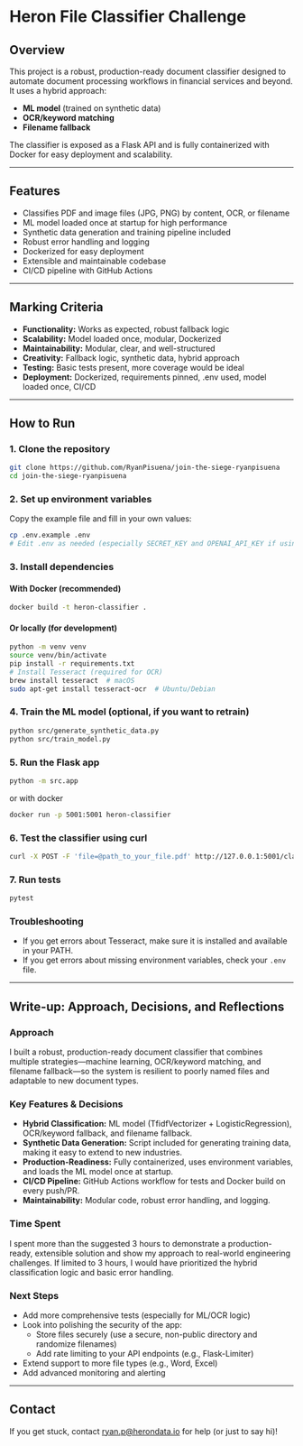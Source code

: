 # Heron File Classifier Challenge

## Overview

This project is a robust, production-ready document classifier designed to automate document processing workflows in financial services and beyond. It uses a hybrid approach:
- **ML model** (trained on synthetic data)
- **OCR/keyword matching**
- **Filename fallback**

The classifier is exposed as a Flask API and is fully containerized with Docker for easy deployment and scalability.

---

## Features
- Classifies PDF and image files (JPG, PNG) by content, OCR, or filename
- ML model loaded once at startup for high performance
- Synthetic data generation and training pipeline included
- Robust error handling and logging
- Dockerized for easy deployment
- Extensible and maintainable codebase
- CI/CD pipeline with GitHub Actions

---

## Marking Criteria
- **Functionality:** Works as expected, robust fallback logic
- **Scalability:** Model loaded once, modular, Dockerized
- **Maintainability:** Modular, clear, and well-structured
- **Creativity:** Fallback logic, synthetic data, hybrid approach
- **Testing:** Basic tests present, more coverage would be ideal
- **Deployment:** Dockerized, requirements pinned, .env used, model loaded once, CI/CD

---

## How to Run

### 1. Clone the repository
```bash
git clone https://github.com/RyanPisuena/join-the-siege-ryanpisuena
cd join-the-siege-ryanpisuena
```

### 2. Set up environment variables
Copy the example file and fill in your own values:
```bash
cp .env.example .env
# Edit .env as needed (especially SECRET_KEY and OPENAI_API_KEY if using synthetic data)
```

### 3. Install dependencies
#### With Docker (recommended)
```bash
docker build -t heron-classifier .
```
#### Or locally (for development)
```bash
python -m venv venv
source venv/bin/activate
pip install -r requirements.txt
# Install Tesseract (required for OCR)
brew install tesseract  # macOS
sudo apt-get install tesseract-ocr  # Ubuntu/Debian
```

### 4. Train the ML model (optional, if you want to retrain)
```bash
python src/generate_synthetic_data.py
python src/train_model.py
```

### 5. Run the Flask app
```bash
python -m src.app
```
or with docker
```bash
docker run -p 5001:5001 heron-classifier
```

### 6. Test the classifier using curl
```bash
curl -X POST -F 'file=@path_to_your_file.pdf' http://127.0.0.1:5001/classify_file
```

### 7. Run tests
```bash
pytest
```

### Troubleshooting
- If you get errors about Tesseract, make sure it is installed and available in your PATH.
- If you get errors about missing environment variables, check your `.env` file.

---

## Write-up: Approach, Decisions, and Reflections

### Approach
I built a robust, production-ready document classifier that combines multiple strategies—machine learning, OCR/keyword matching, and filename fallback—so the system is resilient to poorly named files and adaptable to new document types.

### Key Features & Decisions
- **Hybrid Classification:** ML model (TfidfVectorizer + LogisticRegression), OCR/keyword fallback, and filename fallback.
- **Synthetic Data Generation:** Script included for generating training data, making it easy to extend to new industries.
- **Production-Readiness:** Fully containerized, uses environment variables, and loads the ML model once at startup.
- **CI/CD Pipeline:** GitHub Actions workflow for tests and Docker build on every push/PR.
- **Maintainability:** Modular code, robust error handling, and logging.

### Time Spent
I spent more than the suggested 3 hours to demonstrate a production-ready, extensible solution and show my approach to real-world engineering challenges. If limited to 3 hours, I would have prioritized the hybrid classification logic and basic error handling.

### Next Steps
- Add more comprehensive tests (especially for ML/OCR logic)
- Look into polishing the security of the app:
    - Store files securely (use a secure, non-public directory and randomize filenames)
    - Add rate limiting to your API endpoints (e.g., Flask-Limiter)
- Extend support to more file types (e.g., Word, Excel)
- Add advanced monitoring and alerting

---

## Contact
If you get stuck, contact ryan.p@herondata.io for help (or just to say hi)!



